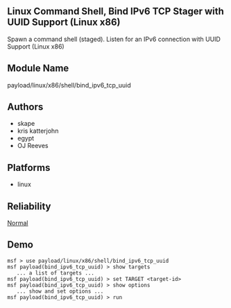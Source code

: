## Linux Command Shell, Bind IPv6 TCP Stager with UUID Support (Linux x86)

Spawn a command shell (staged). Listen for an IPv6 
connection with UUID Support (Linux x86)


## Module Name
payload/linux/x86/shell/bind_ipv6_tcp_uuid

## Authors
* skape
* kris katterjohn
* egypt
* OJ Reeves





## Platforms
* linux

## Reliability
[Normal](https://github.com/rapid7/metasploit-framework/wiki/Exploit-Ranking)

## Demo

```
msf > use payload/linux/x86/shell/bind_ipv6_tcp_uuid
msf payload(bind_ipv6_tcp_uuid) > show targets
   ... a list of targets ...
msf payload(bind_ipv6_tcp_uuid) > set TARGET <target-id>
msf payload(bind_ipv6_tcp_uuid) > show options
   ... show and set options ...
msf payload(bind_ipv6_tcp_uuid) > run
```
    
    